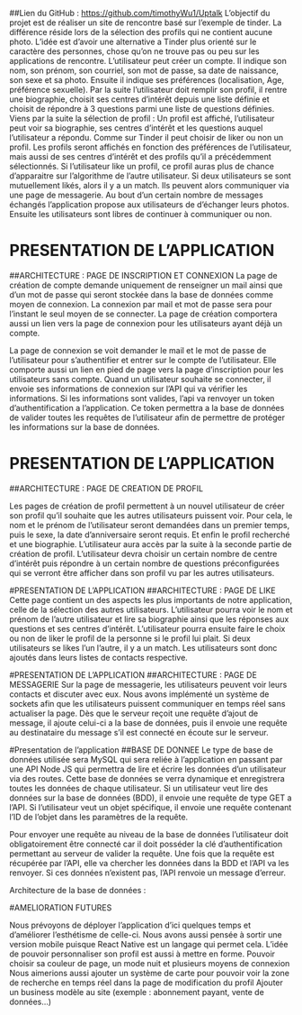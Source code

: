 ##Lien du GitHub : https://github.com/timothyWu1/Uptalk
L’objectif du projet est de réaliser un site de rencontre basé sur l’exemple de tinder. La différence réside lors de la sélection des profils qui ne contient aucune photo.
L’idée est d’avoir une alternative a Tinder plus orienté sur le caractère des personnes, chose qu’on ne trouve pas ou peu sur les applications de rencontre.
L’utilisateur peut créer un compte. Il indique son nom, son prénom, son courriel, son mot de passe, sa date de naissance, son sexe et sa photo.
Ensuite il indique ses préférences (localisation, Age, préférence sexuelle).
Par la suite l’utilisateur doit remplir son profil, il rentre une biographie, choisit ses centres d’intérêt depuis une liste définie et choisit de répondre à 3 questions parmi une liste de questions définies.
Viens par la suite la sélection de profil :
Un profil est affiché, l’utilisateur peut voir sa biographie, ses centres d’intérêt et les questions auquel l’utilisateur a répondu.
Comme sur Tinder il peut choisir de liker ou non un profil.
Les profils seront affichés en fonction des préférences de l’utilisateur, mais aussi de ses centres d’intérêt et des profils qu’il a précédemment sélectionnés.
Si l’utilisateur like un profil, ce profil auras plus de chance d’apparaitre sur l’algorithme de l’autre utilisateur.
Si deux utilisateurs se sont mutuellement likés, alors il y a un match.
Ils peuvent alors communiquer via une page de messagerie.
Au bout d’un certain nombre de messages échangés l’application propose aux utilisateurs de d’échanger leurs photos.
Ensuite les utilisateurs sont libres de continuer à communiquer ou non.


# PRESENTATION DE L’APPLICATION
##ARCHITECTURE : PAGE DE INSCRIPTION ET CONNEXION
La page de création de compte demande uniquement de renseigner un mail ainsi que d’un mot de passe qui seront stockée dans la base de données comme moyen de connexion. La connexion par mail et mot de passe sera pour l’instant le seul moyen de se connecter. La page de création comportera aussi un lien vers la page de connexion pour les utilisateurs ayant déjà un compte.

La page de connexion se voit demander le mail et le mot de passe de l’utilisateur pour s’authentifier et entrer sur le compte de l’utilisateur. Elle comporte aussi un lien en pied de page vers la page d’inscription pour les utilisateurs sans compte. Quand un utilisateur souhaite se connecter, il envoie ses informations de connexion sur l’API qui va vérifier les informations. Si les informations sont valides, l’api va renvoyer un token d’authentification a l’application. Ce token permettra a la base de données de valider toutes les requêtes de l’utilisateur afin de permettre de protéger les informations sur la base de données.

# PRESENTATION DE L’APPLICATION
##ARCHITECTURE : PAGE DE CREATION DE PROFIL

Les pages de création de profil permettent à un nouvel utilisateur de créer son profil qu’il souhaite que les autres utilisateurs puissent voir. Pour cela, le nom et le prénom de l’utilisateur seront demandées dans un premier temps, puis le sexe, la date d’anniversaire seront requis. Et enfin le profil recherché et une biographie.
L’utilisateur aura accès par la suite à la seconde partie de création de profil. L’utilisateur devra choisir un certain nombre de centre d’intérêt puis répondre à un certain nombre de questions préconfigurées qui se verront être afficher dans son profil vu par les autres utilisateurs.
  


#PRESENTATION DE L’APPLICATION
##ARCHITECTURE : PAGE DE LIKE
Cette page contient un des aspects les plus importants de notre application, celle de la sélection des autres utilisateurs. L’utilisateur pourra voir le nom et prénom de l’autre utilisateur et lire sa biographie ainsi que les réponses aux questions et ses centres d’intérêt. L’utilisateur pourra ensuite faire le choix ou non de liker le profil de la personne si le profil lui plait.
Si deux utilisateurs se likes l’un l’autre, il y a un match. Les utilisateurs sont donc ajoutés dans leurs listes de contacts respective.

#PRESENTATION DE L’APPLICATION
##ARCHITECTURE : PAGE DE MESSAGERIE
Sur la page de messagerie, les utilisateurs peuvent voir leurs contacts et discuter avec eux.
Nous avons implémenté un système de sockets afin que les utilisateurs puissent communiquer en temps réel sans actualiser la page. Dès que le serveur reçoit une requête d’ajout de message, il ajoute celui-ci a la base de données, puis il envoie une requête au destinataire du message s’il est connecté en écoute sur le serveur.

#Presentation de l’application
##BASE DE DONNEE
Le type de base de données utilisée sera MySQL qui sera reliée à l’application en passant par une API Node JS qui permettra de lire et écrire les données d’un utilisateur via des routes. Cette base de données se verra dynamique et enregistrera toutes les données de chaque utilisateur.
Si un utilisateur veut lire des données sur la base de données (BDD), il envoie une requête de type GET a l’API. Si l’utilisateur veut un objet spécifique, il envoie une requête contenant l’ID de l’objet dans les paramètres de la requête.

Pour envoyer une requête au niveau de la base de données l’utilisateur doit obligatoirement être connecté car il doit posséder la clé d’authentification permettant au serveur de valider la requête.
Une fois que la requête est récupérée par l’API, elle va chercher les données dans la BDD et l’API va les renvoyer. Si ces données n’existent pas, l’API renvoie un message d’erreur.

Architecture de la base de données :

#AMELIORATION FUTURES

Nous prévoyons de déployer l’application d’ici quelques temps et d’améliorer l’esthétisme de celle-ci.
Nous avons aussi pensée à sortir une version mobile puisque React Native est un langage qui permet cela.
L’idée de pouvoir personnaliser son profil est aussi à mettre en forme. Pouvoir choisir sa couleur de page, un mode nuit et plusieurs moyens de connexion
Nous aimerions aussi ajouter un système de carte pour pouvoir voir la zone de recherche en temps réel dans la page de modification du profil
Ajouter un business modèle au site (exemple : abonnement payant, vente de données…)

